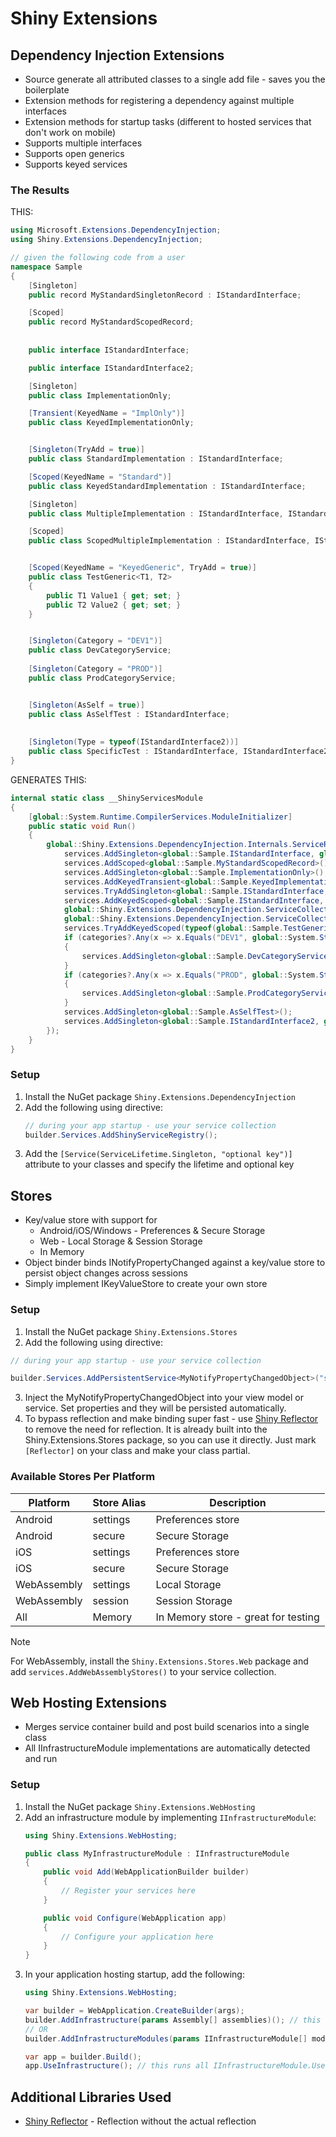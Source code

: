 # Shiny Extensions

## Dependency Injection Extensions

* Source generate all attributed classes to a single add file - saves you the boilerplate
* Extension methods for registering a dependency against multiple interfaces
* Extension methods for startup tasks (different to hosted services that don't work on mobile)
* Supports multiple interfaces
* Supports open generics
* Supports keyed services

### The Results

THIS:
```csharp
using Microsoft.Extensions.DependencyInjection;
using Shiny.Extensions.DependencyInjection;

// given the following code from a user
namespace Sample
{
    [Singleton]
    public record MyStandardSingletonRecord : IStandardInterface;

    [Scoped]
    public record MyStandardScopedRecord;
    
    
    public interface IStandardInterface;

    public interface IStandardInterface2;

    [Singleton]
    public class ImplementationOnly;

    [Transient(KeyedName = "ImplOnly")]
    public class KeyedImplementationOnly;


    [Singleton(TryAdd = true)]
    public class StandardImplementation : IStandardInterface;

    [Scoped(KeyedName = "Standard")]
    public class KeyedStandardImplementation : IStandardInterface;

    [Singleton]
    public class MultipleImplementation : IStandardInterface, IStandardInterface2;

    [Scoped]
    public class ScopedMultipleImplementation : IStandardInterface, IStandardInterface2;


    [Scoped(KeyedName = "KeyedGeneric", TryAdd = true)]
    public class TestGeneric<T1, T2>
    {
        public T1 Value1 { get; set; }
        public T2 Value2 { get; set; }
    }


    [Singleton(Category = "DEV1")]
    public class DevCategoryService;
    
    [Singleton(Category = "PROD")]
    public class ProdCategoryService;


    [Singleton(AsSelf = true)]
    public class AsSelfTest : IStandardInterface;
    
    
    [Singleton(Type = typeof(IStandardInterface2))]
    public class SpecificTest : IStandardInterface, IStandardInterface2;
}
```

GENERATES THIS:
```csharp
internal static class __ShinyServicesModule
{
    [global::System.Runtime.CompilerServices.ModuleInitializer]
    public static void Run()
    {
        global::Shiny.Extensions.DependencyInjection.Internals.ServiceRegistry.RegisterCallback((services, categories) => {
            services.AddSingleton<global::Sample.IStandardInterface, global::Sample.MyStandardSingletonRecord>();
            services.AddScoped<global::Sample.MyStandardScopedRecord>();
            services.AddSingleton<global::Sample.ImplementationOnly>();
            services.AddKeyedTransient<global::Sample.KeyedImplementationOnly>("ImplOnly");
            services.TryAddSingleton<global::Sample.IStandardInterface, global::Sample.StandardImplementation>();
            services.AddKeyedScoped<global::Sample.IStandardInterface, global::Sample.KeyedStandardImplementation>("Standard");
            global::Shiny.Extensions.DependencyInjection.ServiceCollectionExtensions.AddSingletonAsImplementedInterfaces<global::Sample.MultipleImplementation>(services);
            global::Shiny.Extensions.DependencyInjection.ServiceCollectionExtensions.AddScopedAsImplementedInterfaces<global::Sample.ScopedMultipleImplementation>(services);
            services.TryAddKeyedScoped(typeof(global::Sample.TestGeneric<,>), "KeyedGeneric");
            if (categories?.Any(x => x.Equals("DEV1", global::System.StringComparison.OrdinalIgnoreCase)) == true)
            {
                services.AddSingleton<global::Sample.DevCategoryService>();
            }
            if (categories?.Any(x => x.Equals("PROD", global::System.StringComparison.OrdinalIgnoreCase)) == true)
            {
                services.AddSingleton<global::Sample.ProdCategoryService>();
            }
            services.AddSingleton<global::Sample.AsSelfTest>();
            services.AddSingleton<global::Sample.IStandardInterface2, global::Sample.SpecificTest>();
        });
    }
}
```

### Setup

1. Install the NuGet package `Shiny.Extensions.DependencyInjection`
2. Add the following using directive:
   ```csharp
   // during your app startup - use your service collection 
   builder.Services.AddShinyServiceRegistry();
   ```
3. Add the `[Service(ServiceLifetime.Singleton, "optional key")]` attribute to your classes and specify the lifetime and optional key

## Stores
* Key/value store with support for
  * Android/iOS/Windows - Preferences & Secure Storage
  * Web - Local Storage & Session Storage
  * In Memory
* Object binder binds INotifyPropertyChanged against a key/value store to persist object changes across sessions
* Simply implement IKeyValueStore to create your own store

### Setup

1. Install the NuGet package `Shiny.Extensions.Stores`
2. Add the following using directive:
  ```csharp
  // during your app startup - use your service collection 
  
  builder.Services.AddPersistentService<MyNotifyPropertyChangedObject>("secure"); // optional: default to `settings`
  ```
3. Inject the MyNotifyPropertyChangedObject into your view model or service.  Set properties and they will be persisted automatically.
4. To bypass reflection and make binding super fast - use [Shiny Reflector](https://github.com/shinyorg/reflector) to remove the need for reflection.  It is already built into the Shiny.Extensions.Stores package, so you can use it directly.  Just mark `[Reflector]` on your class and make your class partial.

### Available Stores Per Platform

| Platform     | Store Alias | Description                         |
|--------------|-------------|-------------------------------------|
| Android      | settings    | Preferences store                   |
| Android      | secure      | Secure Storage                      |
| iOS          | settings    | Preferences store                   |
| iOS          | secure      | Secure Storage                      |
| WebAssembly  | settings    | Local Storage                       |
| WebAssembly  | session     | Session Storage                     |
| All          | Memory      | In Memory store - great for testing |

> [!NOTE]
> For WebAssembly, install the `Shiny.Extensions.Stores.Web` package and add `services.AddWebAssemblyStores()` to your service collection.

## Web Hosting Extensions
* Merges service container build and post build scenarios into a single class
* All IInfrastructureModule implementations are automatically detected and run

### Setup
1. Install the NuGet package `Shiny.Extensions.WebHosting`
2. Add an infrastructure module by implementing `IInfrastructureModule`:
   ```csharp
   using Shiny.Extensions.WebHosting;

   public class MyInfrastructureModule : IInfrastructureModule
   {
       public void Add(WebApplicationBuilder builder)
       {
           // Register your services here
       }

       public void Configure(WebApplication app)
       {
           // Configure your application here
       }
   }
   ```
3. In your application hosting startup, add the following:
   ```csharp
   using Shiny.Extensions.WebHosting;

   var builder = WebApplication.CreateBuilder(args);
   builder.AddInfrastructure(params Assembly[] assemblies)(); // this scans the assemblies for IInfrastructureModule implementations and runs Add methods
   // OR
   builder.AddInfrastructureModules(params IInfrastructureModule[] modules); // this doesn't use reflection
   
   var app = builder.Build();
   app.UseInfrastructure(); // this runs all IInfrastructureModule.Use methods
   ```


## Additional Libraries Used
* [Shiny Reflector](https://github.com/shinyorg/reflector) - Reflection without the actual reflection